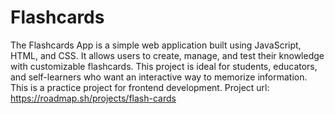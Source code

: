 ﻿# Flashcards
 The Flashcards App is a simple web application built using JavaScript, HTML, and CSS. It allows users to create, manage, and test their knowledge with customizable flashcards. This project is ideal for students, educators, and self-learners who want an interactive way to memorize information. This is a practice project for frontend development.
Project url: https://roadmap.sh/projects/flash-cards
 

